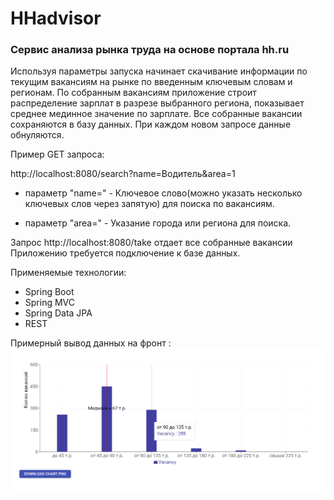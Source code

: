 # HHadvisor

### Сервис анализа рынка труда на основе портала hh.ru

Используя параметры запуска начинает скачивание информации
по текущим вакансиям на рынке по введенным ключевым словам и регионам.
По собранным вакансиям приложение строит распределение зарплат в разрезе выбранного региона,
показывает среднее мединное значение по зарплате. Все собранные вакансии сохраняются в базу данных. При каждом новом запросе данные обнуляются.

Пример GET запроса: 

http://localhost:8080/search?name=Водитель&area=1

* параметр "name=" - Ключевое слово(можно указать несколько ключевых слов через запятую) для поиска по вакансиям.

* параметр "area="  - Указание города или региона для поиска.

Запрос http://localhost:8080/take отдает все собранные вакансии
Приложению требуется подключение к базе данных.

Применяемые технологии:
* Spring Boot
* Spring MVC
* Spring Data JPA
* REST

Примерный вывод данных на фронт :
![img.png](img.png)